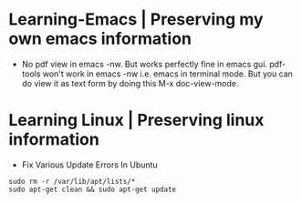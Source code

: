 # Learning-Emacs | Preserving my own emacs information

- No pdf view in emacs -nw. But works perfectly fine in emacs gui. pdf-tools won't work in emacs -nw i.e. emacs in terminal mode. But you can do view it as text form by doing this M-x doc-view-mode. 


# Learning Linux | Preserving linux information

- Fix Various Update Errors In Ubuntu 
```
sudo rm -r /var/lib/apt/lists/*
sudo apt-get clean && sudo apt-get update
```
